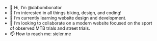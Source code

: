 - 👋 Hi, I’m @dabombonator
- 👀 I’m interested in all things biking, design, and coding!
- 🌱 I’m currently learning website design and development.
- 💞️ I’m looking to collaborate on a modern website focused on the sport of observed MTB trials and street trials. 
- 📫 How to reach me: sieler.me

<!---
dabombonator/dabombonator is a ✨ special ✨ repository because its `README.md` (this file) appears on your GitHub profile.
You can click the Preview link to take a look at your changes.
--->

